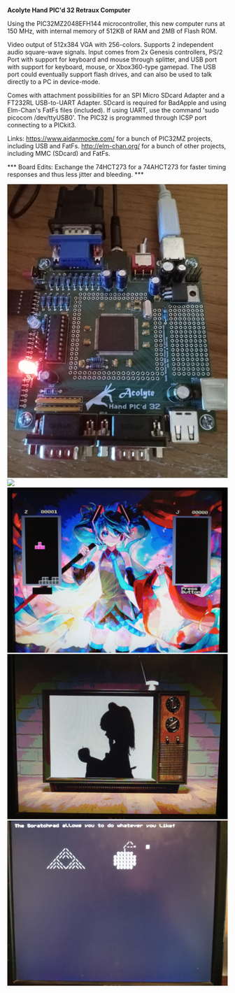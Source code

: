 <b>Acolyte Hand PIC'd 32 Retraux Computer</b>

Using the PIC32MZ2048EFH144 microcontroller, this new computer runs at 150 MHz, with internal memory of 512KB of RAM and 2MB of Flash ROM.  

Video output of 512x384 VGA with 256-colors.  Supports 2 independent audio square-wave signals.  Input comes from 2x Genesis controllers, PS/2 Port with support for keyboard and mouse through splitter, and USB port with support for keyboard, mouse, or Xbox360-type gamepad.  The USB port could eventually support flash drives, and can also be used to talk directly to a PC in device-mode.

Comes with attachment possibilities for an SPI Micro SDcard Adapter and a FT232RL USB-to-UART Adapter.  SDcard is required for BadApple and using Elm-Chan's FatFs files (included).  If using UART, use the command 'sudo picocom /dev/ttyUSB0'.  The PIC32 is programmed through ICSP port connecting to a PICkit3.

Links:
<a href="https://www.aidanmocke.com/">https://www.aidanmocke.com/</a> for a bunch of PIC32MZ projects, including USB and FatFs.
<a href="http://elm-chan.org/">http://elm-chan.org/</a> for a bunch of other projects, including MMC (SDcard) and FatFs.

*** Board Edits: Exchange the 74HCT273 for a 74AHCT273 for faster timing responses and thus less jitter and bleeding. ***

<img src="BOARD-PICTURE.jpg">

<img src="MIKU-MENU.jpg">

<img src="MIKU-TETRA.jpg">

<img src="BAD-APPLE.jpg">

<img src="SCRATCH-PAD.jpg">
